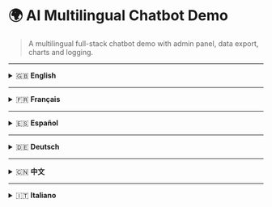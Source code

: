 # 🌍 AI Multilingual Chatbot Demo

> A multilingual full-stack chatbot demo with admin panel, data export, charts and logging.

---

<details>
<summary>🇬🇧 <strong>English</strong></summary>

📄 Download Portfolio: [docs/portfolio-en.pdf](docs/portfolio-en.pdf)

</details>

---

<details>
<summary>🇫🇷 <strong>Français</strong></summary>

📄 Télécharger le portfolio : [docs/portfolio-fr.pdf](docs/portfolio-fr.pdf)

</details>

---

<details>
<summary>🇪🇸 <strong>Español</strong></summary>

📄 Descargar portafolio: [docs/portfolio-es.pdf](docs/portfolio-es.pdf)

</details>

---

<details>
<summary>🇩🇪 <strong>Deutsch</strong></summary>

📄 Portfolio herunterladen: [docs/portfolio-de.pdf](docs/portfolio-de.pdf)

</details>

---

<details>
<summary>🇨🇳 <strong>中文</strong></summary>

📄 下载项目简介： [docs/portfolio-zh.pdf](docs/portfolio-zh.pdf)

</details>

---

<details>
<summary>🇮🇹 <strong>Italiano</strong></summary>

📄 Scarica il portfolio: [docs/portfolio-it.pdf](docs/portfolio-it.pdf)

</details>
